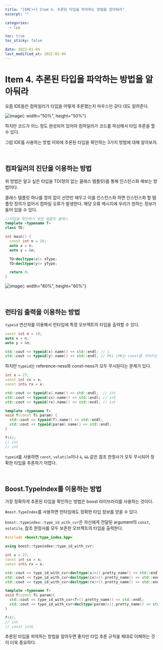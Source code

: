 ```yaml
---
title: "[EMC++] Item 4. 추론된 타입을 파악하는 방법을 알아둬라"
excerpt: ""

categories:
  - Cpp

toc: true
toc_sticky: false

date: 2022-01-04
last_modified_at: 2022-01-04
---
```


# Item 4. 추론된 타입을 파악하는 방법을 알아둬라

요즘 IDE들은 컴파일러가 타입을 어떻게 추론했는지 마우스만 갖다 대도 알려준다.

![image](https://user-images.githubusercontent.com/34677157/147881354-10e39e1a-7d47-4a61-b8ac-d71b86516f45.png){: width="50%", height="50%"}

하지만 코드가 어느 정도 완성되어 있어야 컴파일러가 코드를 파싱해서 타입 추론을 할 수 있다.

그럼 IDE를 사용하는 방법 이외에 추론된 타입을 확인하는 3가지 방법에 대해 알아보자.

<br>

## 컴파일러의 진단을 이용하는 방법

위 방법은 알고 싶은 타입을 TD(정의 없는 클래스 템플릿)를 통해 인스턴스화 해보는 방법이다.

클래스 템플릿 하나를 정의 없이 선언만 해두고 이를 인스턴스화 하면 인스턴스화 할 템플릿 정의가 없어서 컴파일 오류가 발생한다. 해당 오류 메시지에 우리가 원하는 정보가 들어 있을 수 있다.

```c++
//타입을 확인하기 위한 템플릿 클래스.
template <typename T>
class TD;

int main() {
  const int n = 10;
  auto x = n;
  auto y = &n;

  TD<decltype(x)> xType;
  TD<decltype(y)> yType;

  return 0;
}
```

![image](https://user-images.githubusercontent.com/34677157/147881899-e2a61207-a847-40dd-9316-8d1da5c21bb5.png){: width="80%", height="80%"}

<br>

## 런타임 출력을 이용하는 방법

`typeid` 연산자를 이용해서 런타임에 특정 오브젝트의 타입을 출력할 수 있다.

```c++
const int n = 10;
auto x = n;
auto y = &n;

std::cout << typeid(x).name() << std::endl; // i
std::cout << typeid(y).name() << std::endl; // PKi (PK는 const를 가리키는 pointer를 의미)
```

하지만 `typeid`는 reference-ness와 const-ness가 모두 무시된다는 문제가 있다.

```c++
int x = 27;
const int cx = x;
const int& rx = x;

std::cout << typeid(x).name() << std::endl;  // int
std::cout << typeid(cx).name() << std::endl; // int
std::cout << typeid(rx).name() << std::endl; // int
```
```c++
template <typename T>
void f(const T& param) {
  std::cout << typeid(T).name() << std::endl;
  std::cout << typeid(param).name() << std::endl;
}

f(4);
// int
// int
```

`typeid`를 사용하면 `const`, `volatile`이나 `&`, `&&` 같은 참조 한정사가 모두 무시되어 정확한 타입을 추론하기 어렵다.

<br>

## Boost.TypeIndex를 이용하는 방법

가장 정확하게 추론된 타입을 확인하는 방법은 boost 라이브러리를 사용하는 것이다.

`Boost.TypeIndex`를 사용하면 런타임에도 정확한 타입 정보를 얻을 수 있다.

`boost::typeindex::type_id_with_cvr`은 자신에게 전달된 argument의 `const`, `volatile`, 참조 한정사를 모두 보존한 오브젝트의 타입을 출력한다.

```c++
#include <boost/type_index.hpp>

using boost::typeindex::type_id_with_cvr;
```
```c++
int x = 27;
const int cx = x;
const int& rx = x;

std::cout << type_id_with_cvr<decltype(x)>().pretty_name() << std::endl;  // int
std::cout << type_id_with_cvr<decltype(cx)>().pretty_name() << std::endl; // const int
std::cout << type_id_with_cvr<decltype(rx)>().pretty_name() << std::endl; // const int&
```
```c++
template <typename T>
void f(const T& param){
  std::cout << type_id_with_cvr<T>().pretty_name() << std::endl;
  std::cout << type_id_with_cvr<decltype(param)>().pretty_name() << std::endl;
}

f(4);
// int
// const int&
```

추론된 타입을 파악하는 방법을 알아두면 좋지만 타입 추론 규칙을 제대로 이해하는 것이 더욱 중요하다.

<br>